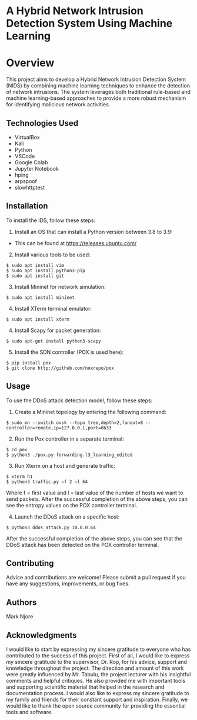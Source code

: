 #  A Hybrid Network Intrusion Detection System Using Machine Learning
# Overview
This project aims to develop a Hybrid Network Intrusion Detection System (NIDS) by combining machine learning techniques to enhance the detection of network intrusions. The system leverages both traditional rule-based and machine learning-based approaches to provide a more robust mechanism for identifying malicious network activities.
## Technologies Used
- VirtualBox
- Kali
- Python
- VSCode
- Google Colab
- Jupyter Notebook
- hping
- arpspoof
- slowhttptest
## Installation
To install the IDS, follow these steps:
1. Install an OS that can install a Python version between 3.8 to 3.9:

* This can be found at https://releases.ubuntu.com/

2. Install various tools to be used:

```
$ sudo apt install vim
$ sudo apt install python3-pip
$ sudo apt install git
```

3. Install Mininet for network simulation:

```
$ sudo apt install mininet
```

4. Install XTerm terminal emulator:

```
$ sudo apt install xterm
```

4. Install Scapy for packet generation:

```
$ sudo apt-get install python3-scapy
```

5. Install the SDN controller (POX is used here):

```
$ pip install pox
$ git clone http://github.com/noxrepo/pox
```

## Usage
To use the DDoS attack detection model, follow these steps:

1. Create a Mininet topology by entering the following command:

```
$ sudo mn --switch ovsk --topo tree,depth=2,fanout=8 --controller=remote,ip=127.0.0.1,port=6633
```

2. Run the Pox controller in a separate terminal:

```
$ cd pox
$ python3 ./pox.py forwarding.l3_learning_edited
```

3. Run Xterm on a host and generate traffic:

```
$ xterm h1
$ python3 traffic.py –f 2 –l 64
```

Where f = first value and l = last value of the number of hosts we want to send packets. After the successful completion of the above steps, you can see the entropy values on the POX controller terminal.

4. Launch the DDoS attack on a specific host:

```
$ python3 ddos_attack.py 10.0.0.64
```

After the successful completion of the above steps, you can see that the DDoS attack has been detected on the POX controller terminal. 


## Contributing 
Advice and contributions are welcome! Please submit a pull request if you have any suggestions, improvements, or bug fixes.

## Authors 
Mark Njore

## Acknowledgments
I would like to start by expressing my sincere gratitude to everyone who has contributed to the success of this project. First of all, I would like to express my sincere gratitude to the supervisor, Dr. Rop, for his advice, support and knowledge throughout the project. The direction and amount of this work were greatly influenced by Mr. Tabulu, the project lecturer with his insightful comments and helpful critiques. He also provided me with important tools and supporting scientific material that helped in the research and documentation process. I would also like to express my sincere gratitude to my family and friends for their constant support and inspiration.  Finally, we would like to thank the open source community for providing the essential tools and software.
